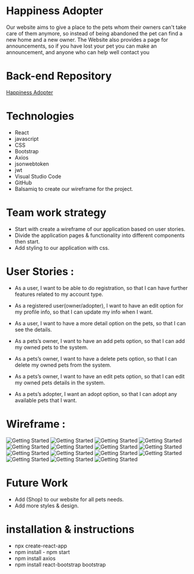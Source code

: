 
# Happiness Adopter
Our website aims to give a place to the pets whom their owners can't take care of them anymore, so instead of being abandoned the pet can find a new home and a new owner. The Website also provides a page for announcements, so if you have lost your pet you can make an announcement, and anyone who can help well contact you
# Back-end Repository
[Happiness Adopter](https://github.com/NoraGlows/BackEnd-happinessadopter.git)


# Technologies
 - React
 - javascript
 - CSS
 - Bootstrap
 - Axios
 - jsonwebtoken
 - jwt
 - Visual Studio Code
 - GitHub
 - Balsamiq to create our wireframe for the project.



# Team work strategy
- Start with create a wireframe of our application based on user stories.
- Divide the application pages & functionality into different components then start.
- Add styling to our application with css.

 # User Stories :
- As a user, I want to be able to do registration, so that I can have further features related to my account type.

- As a registered user(owner/adopter), I want to have an edit option for my profile info, so that I can update my info when I want.


- As a user, I want to have a more detail option on the pets, so that I can see the details.

- As a pets’s owner, I want to have an add pets option, so that I can add my owned pets to the system.

- As a pets’s owner, I want to have a delete pets option, so that I can delete my owned pets from the system.

- As a pets’s owner, I want to have an edit pets option, so that I can edit my owned pets details in the system.

- As a pets’s adopter, I want an adopt option, so that I can adopt any available pets that I want.

# Wireframe :
![Getting Started](./src/Assets/1.png)
![Getting Started](./src/Assets/2.png)
![Getting Started](./src/Assets/3.png)
![Getting Started](./src/Assets/4.png)
![Getting Started](./src/Assets/5.png)
![Getting Started](./src/Assets/6.png)
![Getting Started](./src/Assets/7.png)
![Getting Started](./src/Assets/8.png)
![Getting Started](.src/Assets/9.png)
![Getting Started](./src/Assets/10.png)
![Getting Started](./src/Assets/11.png)
![Getting Started](./src/Assets/12.png)
![Getting Started](./src/Assets/13.png)
![Getting Started](./src/Assets/14.png)
![Getting Started](./src/Assets/15.png)



# Future Work
- Add (Shop) to our website for all pets needs.
- Add more styles & design.

# installation & instructions
- npx create-react-app
- npm install - npm start
- npm install axios
- npm install react-bootstrap bootstrap

